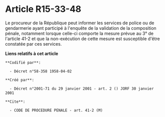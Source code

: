 # Article R15-33-48

Le procureur de la République peut informer les services de police ou de gendarmerie ayant participé à l'enquête de la
validation de la composition pénale, notamment lorsque celle-ci comporte la mesure prévue au 3° de l'article 41-2 et que la
non-exécution de cette mesure est susceptible d'être constatée par ces services.

**Liens relatifs à cet article**

	**Codifié par**:

	  - Décret n°58-358 1958-04-02

	**Créé par**:

	  - Décret n°2001-71 du 29 janvier 2001 - art. 2 () JORF 30 janvier 2001

	**Cite**:

	  - CODE DE PROCEDURE PENALE - art. 41-2 (M)
